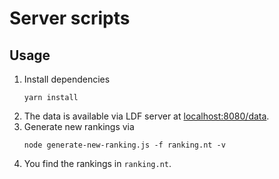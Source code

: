 # Server scripts

## Usage

1. Install dependencies
   ```shell
   yarn install
   ```
2. The data is available via LDF server at <localhost:8080/data>.
3. Generate new rankings via
   ```shell
   node generate-new-ranking.js -f ranking.nt -v
   ```
4. You find the rankings in `ranking.nt`.
